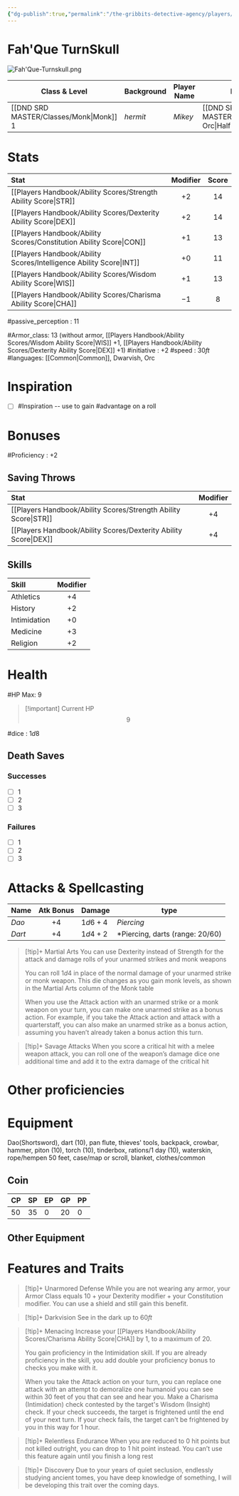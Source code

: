 ```yaml
---
{"dg-publish":true,"permalink":"/the-gribbits-detective-agency/players/fah-que-turnskull/","tags":["PC, player, character_sheet"],"noteIcon":""}
---
```


# Fah'Que TurnSkull

![Fah'Que-Turnskull.png](/img/user/Attachments/Images/Fah'Que-Turnskull.png)

| Class & Level | Background | Player Name | Race         | Alignment |
| ------------- | ---------- | ----------- | ------------ | --------- |
| [[DND SRD MASTER/Classes/Monk\|Monk]] $1$       | *hermit*   | *Mikey*       | [[DND SRD MASTER/Races/Half-Orc\|Half-Orc]] |     *Lawful Neutral*    |

# Stats

| Stat                                | Modifier | Score |
|:----------------------------------- |:--------:|:-----:|
| [[Players Handbook/Ability Scores/Strength Ability Score\|STR]]     |   $+2$   |  $14$ |
| [[Players Handbook/Ability Scores/Dexterity Ability Score\|DEX]]    |   $+2$   | $14$
| [[Players Handbook/Ability Scores/Constitution Ability Score\|CON]] |   $+1$  | $13$  |
| [[Players Handbook/Ability Scores/Intelligence Ability Score\|INT]] |   $+0$   | $11$  |
| [[Players Handbook/Ability Scores/Wisdom Ability Score\|WIS]]       |   $+1$   | $13$
| [[Players Handbook/Ability Scores/Charisma Ability Score\|CHA]] | $-1$ | $8$ |

#passive_perception : $11$

#Armor_class: $13$ (without armor, [[Players Handbook/Ability Scores/Wisdom Ability Score\|WIS]] $+1$, [[Players Handbook/Ability Scores/Dexterity Ability Score\|DEX]] $+1$)
#initiative : $+2$
#speed : $30ft$
#languages: [[Common\|Common]], Dwarvish, Orc

# Inspiration

- [ ] #Inspiration -- use to gain #advantage on a roll

# Bonuses

#Proficiency : $+2$

## Saving Throws

| Stat                                 | Modifier   |
| :----------------------------------- | :--------: |
| [[Players Handbook/Ability Scores/Strength Ability Score\|STR]]                              | $+4$       |
| [[Players Handbook/Ability Scores/Dexterity Ability Score\|DEX]]                              | $+4$           |


## Skills

| Skill            | Modifier   |
| :--------------- | :--------: |
| Athletics        | $+4$       |
| History          | $+2$       |
| Intimidation     | $+0$       |
| Medicine         | $+3$       |
| Religion         | $+2$       |

# Health

#HP Max: $9$ 

> [!important] Current HP
>$$9$$


#dice : $1d8$ 

## Death Saves

### Successes

- [ ] 1
- [ ] 2
- [ ] 3

### Failures

- [ ] 1
- [ ] 2
- [ ] 3

# Attacks & Spellcasting

| Name       | Atk Bonus   | Damage    | type       |
| ---------- | :---------: | -------   | --------   |
| *Dao*      | $+4$        | $1d6 + 4$ | *Piercing* |
| *Dart*     | $+4$        | $1d4 + 2$ |*Piercing, darts (range: 20/60)            |

>[!tip]+ Martial Arts
> You can use Dexterity instead of Strength for the attack and damage rolls of your unarmed strikes and monk weapons
>
>You can roll $1d4$ in place of the normal damage of your unarmed strike or monk weapon. This die changes as you gain monk levels, as shown in the Martial Arts column of the Monk table
> 
> When you use the Attack action with an unarmed strike or a monk weapon on your turn, you can make one unarmed strike as a bonus action. For example, if you take the Attack action and attack with a quarterstaff, you can also make an unarmed strike as a bonus action, assuming you haven’t already taken a bonus action this turn.

>[!tip]+ Savage Attacks
> When you score a critical hit with a melee weapon attack, you can roll one of the weapon’s damage dice one additional time and add it to the extra damage of the critical hit


# Other proficiencies

# Equipment
Dao(Shortsword), dart (10), pan flute, thieves' tools, backpack, crowbar, hammer, piton (10), torch (10), tinderbox, rations/1 day (10), waterskin, rope/hempen 50 feet, case/map or scroll, blanket, clothes/common
## Coin

| CP   | SP    | EP    | GP    | PP    |
| ---  | ---   | ---   | ---   | ---   |
| $50$ | $35$  | $0$   | $20$  | $0$   |

## Other Equipment

# Features and Traits

>[!tip]+ Unarmored Defense
>While you are not wearing any armor, your Armor Class equals $10 + \text{your Dexterity modifier} + \text{your Constitution modifier}$. You can use a shield and still gain this benefit.

>[!tip]+ Darkvision
> See in the dark up to $60ft$

>[!tip]+ Menacing
>Increase your [[Players Handbook/Ability Scores/Charisma Ability Score\|CHA]] by $1$, to a maximum of $20$.
> 
> You gain proficiency in the Intimidation skill. If you are already proficiency in the skill, you add double your proficiency bonus to checks you make with it.
> 
> When you take the Attack action on your turn, you can replace one attack with an attempt to demoralize one humanoid you can see within 30 feet of you that can see and hear you. Make a Charisma (Intimidation) check contested by the target's Wisdom (Insight) check. If your check succeeds, the target is frightened until the end of your next turn. If your check fails, the target can't be frightened by you in this way for 1 hour.

>[!tip]+ Relentless Endurance
> When you are reduced to 0 hit points but not killed outright, you can drop to 1 hit point instead. You can’t use this feature again until you finish a long rest


>[!tip]+ Discovery
> Due to your years of quiet seclusion, endlessly studying ancient tomes, you have deep knowledge of something, I will be developing this trait over the coming days.
